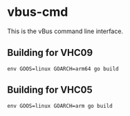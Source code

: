 # vbus-cmd

This is the vBus command line interface.


## Building for VHC09

    env GOOS=linux GOARCH=arm64 go build 
    
## Building for VHC05
    
    env GOOS=linux GOARCH=arm go build 
